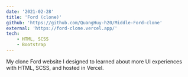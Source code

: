```yaml
---
date: '2021-02-28' 
title: 'Ford (clone)'
github: 'https://github.com/QuangHuy-h20/Middle-Ford-clone'
external: 'https://ford-clone.vercel.app/'
tech:
    - HTML, SCSS
    - Bootstrap
---
```


My clone Ford website I designed to learned about more UI experiences with HTML, SCSS, and hosted in Vercel.